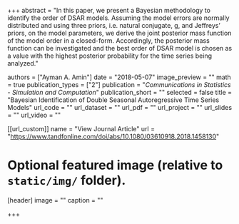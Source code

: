 +++
abstract = "In this paper, we present a Bayesian methodology to identify the order of DSAR models. Assuming the model errors are normally distributed and using three priors, i.e. natural conjugate, g, and Jeffreys’ priors, on the model parameters, we derive the joint posterior mass function of the model order in a closed-form. Accordingly, the posterior mass function can be investigated and the best order of DSAR model is chosen as a value with the highest posterior probability for the time series being analyzed."

authors = ["Ayman A. Amin"]
date = "2018-05-07"
image_preview = ""
math = true
publication_types = ["2"]
publication = "*Communications in Statistics - Simulation and Computation*"
publication_short = ""
selected = false
title = "Bayesian Identification of Double Seasonal Autoregressive Time Series Models"
url_code = ""
url_dataset = ""
url_pdf = ""
url_project = ""
url_slides = ""
url_video = ""

[[url_custom]]
name = "View Journal Article"
url = "https://www.tandfonline.com/doi/abs/10.1080/03610918.2018.1458130"

# Optional featured image (relative to `static/img/` folder).
[header]
image = ""
caption = ""

+++
